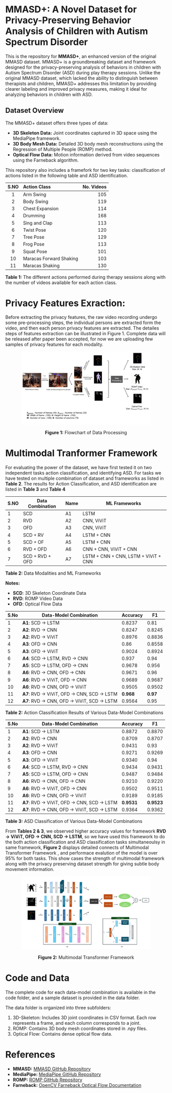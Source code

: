 # MMASD+: A Novel Dataset for Privacy-Preserving Behavior Analysis of Children with Autism Spectrum Disorder

This is the repository for **MMASD+**, an enhanced version of the original MMASD dataset. MMASD+ is a groundbreaking dataset and framework designed for the privacy-preserving analysis of behaviors in children with Autism Spectrum Disorder (ASD) during play therapy sessions. Unlike the original MMASD dataset, which lacked the ability to distinguish between therapists and children, MMASD+ addresses this limitation by providing clearer labeling and improved privacy measures, making it ideal for analyzing behaviors in children with ASD.

## Dataset Overview

The MMASD+ dataset offers three types of data:
- **3D Skeleton Data:**  Joint coordinates captured in 3D space using the MediaPipe framework.
- **3D Body Mesh Data:** Detailed 3D body mesh reconstructions using the Regression of Multiple People (ROMP) method.
- **Optical Flow Data:** Motion information derived from video sequences using the Farneback algorithm.
  
This repository also includes a framefork for two key tasks: classification of actions listed in the following table and ASD identification.

| S.NO | Action Class             | No. Videos |
|:----:|:-------------------------|-----------:|
| 1    | Arm Swing                | 105        |
| 2    | Body Swing               | 119        |
| 3    | Chest Expansion          | 114        |
| 4    | Drumming                 | 168        |
| 5    | Sing and Clap            | 113        |
| 6    | Twist Pose               | 120        |
| 7    | Tree Pose                | 129        |
| 8    | Frog Pose                | 113        |
| 9    | Squat Pose               | 101        |
| 10   | Maracas Forward Shaking  | 103        |
| 11   | Maracas Shaking          | 130        |

**Table 1:** The different actions performed during therapy sessions along with the number of videos available for each action class.


# Privacy Features Exraction:
Before extracting the privacy features, the raw video recording undergo some pre-processing steps, the individual persons are extracted form the video, and then each person privacy features are extracted. The detailes steps of features extraction can be illustrated in Figure 1. Complete data will be released after paper been accepted, for now we are uploading few samples of privacy features for each modality.

<div align="center">
  <img src="data_flow_chart_mmasd.jpg" alt="Flowchart of Data Processing (don't forget to change ROMP image)" width="80%">

  <p><strong>Figure 1:</strong> Flowchart of Data Processing</p>
</div>

# Multimodal Tranformer Framework

For evaluating the power of the dataset, we have first tested it on two independent tasks action classification, and identifying ASD. For tasks we have tested on multiple combination of dataset and frameworks as listed in **Table 2**. The results for Action Classification, and ASD identification are listed in **Table 3** and **Table 4**

| S.NO | Data Combination         | Name | ML Frameworks           |
|------|--------------------------|------|-------------------------|
| 1    | SCD                      | A1   | LSTM                    |
| 2    | RVD                      | A2   | CNN, ViViT              |
| 3    | OFD                      | A3   | CNN, ViViT              |
| 4    | SCD + RV                 | A4   | LSTM + CNN              |
| 5    | SCD + OF                 | A5   | LSTM + CNN              |
| 6    | RVD + OFD                | A6   | CNN + CNN, ViViT + CNN  |
| 7    | SCD + RVD + OFD          | A7   | LSTM + CNN + CNN, LSTM + ViViT + CNN |

**Table 2:** Data Modalities and ML Frameworks

**Notes:**
- **SCD**: 3D Skeleton Coordinate Data
- **RVD**: ROMP Video Data
- **OFD**: Optical Flow Data


| S.No | Data-Model Combination                               | Accuracy | F1    |
|------|------------------------------------------------------|----------|-------|
| 1    | **A1**: SCD → LSTM                                   | 0.8237   | 0.81  |
| 2    | **A2**: RVD → CNN                                    | 0.8247   | 0.8245|
| 3    | **A2**: RVD → ViViT                                  | 0.8976   | 0.8836|
| 4    | **A3**: OFD → CNN                                    | 0.86     | 0.8558|
| 5    | **A3**: OFD → ViViT                                  | 0.9024   | 0.8924|
| 6    | **A4**: SCD → LSTM, RVD → CNN                        | 0.937    | 0.94  |
| 7    | **A5**: SCD → LSTM, OFD → CNN                        | 0.9678   | 0.956 |
| 8    | **A6**: RVD → CNN, OFD → CNN                         | 0.9671   | 0.96  |
| 9    | **A6**: RVD → ViViT, OFD → CNN                       | 0.9689   | 0.9687|
| 10   | **A6**: RVD → CNN, OFD → ViViT                       | 0.9505   | 0.9502|
| 11   | **A7**: RVD → ViViT, OFD → CNN, SCD → LSTM           | **0.968**| **0.97** |
| 12   | **A7**: RVD → CNN, OFD → ViViT, SCD → LSTM           | 0.9564   | 0.95  |

**Table 2:** Action Classification Results of Various Data-Model Combinations

| S.No | Data-Model Combination                               | Accuracy | F1    |
|------|------------------------------------------------------|----------|-------|
| 1    | **A1**: SCD → LSTM                                   | 0.8872   | 0.8870  |
| 2    | **A2**: RVD → CNN                                    | 0.8709   | 0.8707 |
| 3    | **A2**: RVD → ViViT                                  | 0.9431   | 0.93   |
| 4    | **A3**: OFD → CNN                                    | 0.9271   | 0.9269 |
| 5    | **A3**: OFD → ViViT                                  | 0.9340   | 0.94   |
| 6    | **A4**: SCD → LSTM, RVD → CNN                        | 0.9434   | 0.9431 |
| 7    | **A5**: SCD → LSTM, OFD → CNN                        | 0.9487   | 0.9484 |
| 8    | **A6**: RVD → CNN, OFD → CNN                         | 0.9210   | 0.9220 |
| 9    | **A6**: RVD → ViViT, OFD → CNN                       | 0.9502   | 0.9511 |
| 10   | **A6**: RVD → CNN, OFD → ViViT                       | 0.9189   | 0.9185 |
| 11   | **A7**: RVD → ViViT, OFD → CNN, SCD → LSTM           | **0.9531**| **0.9523** |
| 12   | **A7**: RVD → CNN, OFD → ViViT, SCD → LSTM           | 0.9364   | 0.9362 |

**Table 3:** ASD Classification of Various Data-Model Combinations

From **Tables 2 & 3**, we observed higher accuracy values for framework **RVD → ViViT, OFD → CNN, SCD → LSTM**, so we have used this framework to do the both action classification and ASD classification tasks simultaneoulsy in same framework, **Figure 2** displays detailed connects of Multimodal Transformer Framework , and performace evalution of the model is over 95% for both tasks. This show cases the strength of multimodal framework along with the privacy preserving dataset strength for giving subtle body movement information. 

<div align="center">
  <img src="MMASD_FINAL_COPU.jpg" alt="Flowchart of Data Processing (don't forget to change ROMP image)" width="80%">

  <p><strong>Figure 2:</strong> Multimodal Transformer Framework</p>
</div>

# Code and Data

The complete code for each data-model combination is available in the code folder, and a sample dataset is provided in the data folder.

The data folder is organized into three subfolders:

1. 3D-Skeleton: Includes 3D joint coordinates in CSV format. Each row represents a frame, and each column corresponds to a joint.
2. ROMP: Contains 3D body mesh coordinates stored in .npy files.
3. Optical Flow: Contains dense optical flow data.

# References

- **MMASD:** [MMASD GitHub Repository](https://github.com/Li-Jicheng/MMASD-A-Multimodal-Dataset-for-Autism-Intervention-Analysis/tree/main?tab=readme-ov-file)
- **MediaPipe:** [MediaPipe GitHub Repository](https://github.com/google/mediapipe)
- **ROMP:** [ROMP GitHub Repository](https://github.com/Arthur151/ROMP)
- **Farneback:** [OpenCV Farneback Optical Flow Documentation](https://docs.opencv.org/3.4/d4/dee/tutorial_optical_flow.html)





